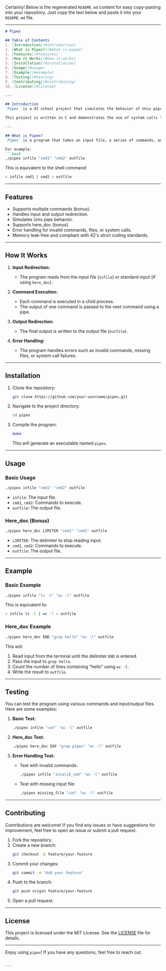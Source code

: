 Certainly! Below is the regenerated `README.md` content for easy copy-pasting into your repository. Just copy the text below and paste it into your `README.md` file.

---

```markdown
# Pipex

## Table of Contents
1. [Introduction](#introduction)
2. [What is Pipex?](#what-is-pipex)
3. [Features](#features)
4. [How It Works](#how-it-works)
5. [Installation](#installation)
6. [Usage](#usage)
7. [Example](#example)
8. [Testing](#testing)
9. [Contributing](#contributing)
10. [License](#license)

---

## Introduction
`Pipex` is a 42 school project that simulates the behavior of Unix pipes (`|`) in a shell. It allows you to connect multiple commands together, passing the output of one command as the input to the next, similar to how pipes work in a Unix shell.

This project is written in C and demonstrates the use of system calls like `fork`, `pipe`, `dup2`, `execve`, and `waitpid` to create a custom pipe mechanism.

---

## What is Pipex?
`Pipex` is a program that takes an input file, a series of commands, and an output file. It executes the commands in sequence, passing the output of one command as the input to the next, and finally writes the result to the output file.

For example:
```bash
./pipex infile "cmd1" "cmd2" outfile
```
This is equivalent to the shell command:
```bash
< infile cmd1 | cmd2 > outfile
```

---

## Features
- Supports multiple commands (bonus).
- Handles input and output redirection.
- Simulates Unix pipe behavior.
- Supports here_doc (bonus).
- Error handling for invalid commands, files, or system calls.
- Memory leak-free and compliant with 42's strict coding standards.

---

## How It Works
1. **Input Redirection:**
   - The program reads from the input file (`infile`) or standard input (if using `here_doc`).

2. **Command Execution:**
   - Each command is executed in a child process.
   - The output of one command is passed to the next command using a pipe.

3. **Output Redirection:**
   - The final output is written to the output file (`outfile`).

4. **Error Handling:**
   - The program handles errors such as invalid commands, missing files, or system call failures.

---

## Installation
1. Clone the repository:
   ```bash
   git clone https://github.com/your-username/pipex.git
   ```
2. Navigate to the project directory:
   ```bash
   cd pipex
   ```
3. Compile the program:
   ```bash
   make
   ```
   This will generate an executable named `pipex`.

---

## Usage
### Basic Usage
```bash
./pipex infile "cmd1" "cmd2" outfile
```
- `infile`: The input file.
- `cmd1`, `cmd2`: Commands to execute.
- `outfile`: The output file.

### Here_doc (Bonus)
```bash
./pipex here_doc LIMITER "cmd1" "cmd2" outfile
```
- `LIMITER`: The delimiter to stop reading input.
- `cmd1`, `cmd2`: Commands to execute.
- `outfile`: The output file.

---

## Example
### Basic Example
```bash
./pipex infile "ls -l" "wc -l" outfile
```
This is equivalent to:
```bash
< infile ls -l | wc -l > outfile
```

### Here_doc Example
```bash
./pipex here_doc END "grep hello" "wc -l" outfile
```
This will:
1. Read input from the terminal until the delimiter `END` is entered.
2. Pass the input to `grep hello`.
3. Count the number of lines containing "hello" using `wc -l`.
4. Write the result to `outfile`.

---

## Testing
You can test the program using various commands and input/output files. Here are some examples:

1. **Basic Test:**
   ```bash
   ./pipex infile "cat" "wc -l" outfile
   ```

2. **Here_doc Test:**
   ```bash
   ./pipex here_doc EOF "grep pipex" "wc -l" outfile
   ```

3. **Error Handling Test:**
   - Test with invalid commands:
     ```bash
     ./pipex infile "invalid_cmd" "wc -l" outfile
     ```
   - Test with missing input file:
     ```bash
     ./pipex missing_file "cat" "wc -l" outfile
     ```

---

## Contributing
Contributions are welcome! If you find any issues or have suggestions for improvement, feel free to open an issue or submit a pull request.

1. Fork the repository.
2. Create a new branch:
   ```bash
   git checkout -b feature/your-feature
   ```
3. Commit your changes:
   ```bash
   git commit -m "Add your feature"
   ```
4. Push to the branch:
   ```bash
   git push origin feature/your-feature
   ```
5. Open a pull request.

---

## License
This project is licensed under the MIT License. See the [LICENSE](LICENSE) file for details.

---

Enjoy using `pipex`! If you have any questions, feel free to reach out.
```

---

